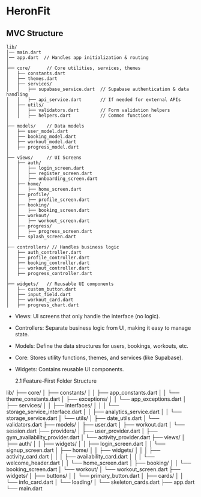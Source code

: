 # HeronFit

## MVC Structure

```
lib/
│── main.dart
│── app.dart  // Handles app initialization & routing
│
├── core/      // Core utilities, services, themes
│   ├── constants.dart
│   ├── themes.dart
│   ├── services/
│   │   ├── supabase_service.dart  // Supabase authentication & data handling
│   │   ├── api_service.dart       // If needed for external APIs
│   ├── utils/
│   │   ├── validators.dart        // Form validation helpers
│   │   ├── helpers.dart           // Common functions
│
├── models/    // Data models
│   ├── user_model.dart
│   ├── booking_model.dart
│   ├── workout_model.dart
│   ├── progress_model.dart
│
├── views/     // UI Screens
│   ├── auth/
│   │   ├── login_screen.dart
│   │   ├── register_screen.dart
│   │   ├── onboarding_screen.dart
│   ├── home/
│   │   ├── home_screen.dart
│   ├── profile/
│   │   ├── profile_screen.dart
│   ├── booking/
│   │   ├── booking_screen.dart
│   ├── workout/
│   │   ├── workout_screen.dart
│   ├── progress/
│   │   ├── progress_screen.dart
│   ├── splash_screen.dart
│
├── controllers/ // Handles business logic
│   ├── auth_controller.dart
│   ├── profile_controller.dart
│   ├── booking_controller.dart
│   ├── workout_controller.dart
│   ├── progress_controller.dart
│
├── widgets/   // Reusable UI components
│   ├── custom_button.dart
│   ├── input_field.dart
│   ├── workout_card.dart
│   ├── progress_chart.dart

```

- Views: UI screens that only handle the interface (no logic).
- Controllers: Separate business logic from UI, making it easy to manage state.
- Models: Define the data structures for users, bookings, workouts, etc.
- Core: Stores utility functions, themes, and services (like Supabase).
- Widgets: Contains reusable UI components.

  2.1 Feature-First Folder Structure

lib/
├── core/
│ ├── constants/
│ │ ├── app_constants.dart
│ │ └── theme_constants.dart
│ ├── exceptions/
│ │ └── app_exceptions.dart
│ ├── services/
│ │ ├── interfaces/
│ │ │ └── storage_service_interface.dart
│ │ ├── analytics_service.dart
│ │ └── storage_service.dart
│ └── utils/
│ ├── date_utils.dart
│ └── validators.dart
├── models/
│ ├── user.dart
│ ├── workout.dart
│ └── session.dart
├── providers/
│ ├── user_provider.dart
│ ├── gym_availability_provider.dart
│ └── activity_provider.dart
├── views/
│ ├── auth/
│ │ ├── widgets/
│ │ ├── login_screen.dart
│ │ └── signup_screen.dart
│ ├── home/
│ │ ├── widgets/
│ │ │ ├── activity_card.dart
│ │ │ ├── availability_card.dart
│ │ │ └── welcome_header.dart
│ │ └── home_screen.dart
│ ├── booking/
│ │ └── booking_screen.dart
│ └── workout/
│ └── workout_screen.dart
├── widgets/
│ ├── buttons/
│ │ └── primary_button.dart
│ ├── cards/
│ │ └── info_card.dart
│ └── loading/
│ └── skeleton_cards.dart
├── app.dart
└── main.dart
